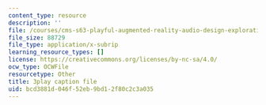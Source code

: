 ```yaml
---
content_type: resource
description: ''
file: /courses/cms-s63-playful-augmented-reality-audio-design-exploration-fall-2019/bcd3881d046f52eb9bd12f80c2c3a035_n7dryYNOA_U.vtt
file_size: 88729
file_type: application/x-subrip
learning_resource_types: []
license: https://creativecommons.org/licenses/by-nc-sa/4.0/
ocw_type: OCWFile
resourcetype: Other
title: 3play caption file
uid: bcd3881d-046f-52eb-9bd1-2f80c2c3a035
---
```

